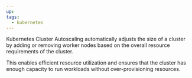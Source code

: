 ```yaml
---
up: 
tags:
  - kubernetes
---
```

Kubernetes Cluster Autoscaling automatically adjusts the size of a cluster by adding or removing worker nodes based on the overall resource requirements of the cluster. 

This enables efficient resource utilization and ensures that the cluster has enough capacity to run workloads without over-provisioning resources.